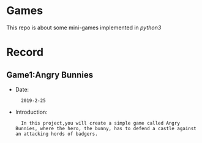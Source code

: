 # Games
This repo is about some mini-games implemented in 
*python3*
# Record
## Game1:Angry Bunnies
* Date:

        2019-2-25
* Introduction:
        
        In this project,you will create a simple game called Angry Bunnies, where the hero, the bunny, has to defend a castle against an attacking hords of badgers.

